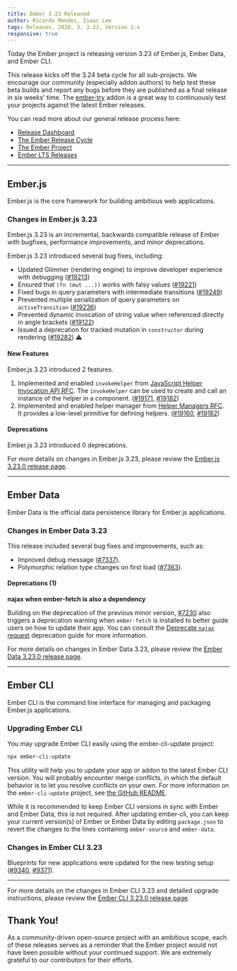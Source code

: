 ```yaml
---
title: Ember 3.23 Released
author: Ricardo Mendes, Isaac Lee
tags: Releases, 2020, 3, 3.23, Version 3.x
responsive: true
---
```


Today the Ember project is releasing version 3.23 of Ember.js, Ember Data, and Ember CLI.

This release kicks off the 3.24 beta cycle for all sub-projects. We encourage our community (especially addon authors) to help test these beta builds and report any bugs before they are published as a final release in six weeks' time. The [ember-try](https://github.com/ember-cli/ember-try) addon is a great way to continuously test your projects against the latest Ember releases.

You can read more about our general release process here:

- [Release Dashboard](http://emberjs.com/releases/)
- [The Ember Release Cycle](http://emberjs.com/blog/2013/09/06/new-ember-release-process.html)
- [The Ember Project](http://emberjs.com/blog/2015/06/16/ember-project-at-2-0.html)
- [Ember LTS Releases](http://emberjs.com/blog/2016/02/25/announcing-embers-first-lts.html)

---

## Ember.js

Ember.js is the core framework for building ambitious web applications.

### Changes in Ember.js 3.23

Ember.js 3.23 is an incremental, backwards compatible release of Ember with bugfixes, performance improvements, and minor deprecations.

Ember.js 3.23 introduced several bug fixes, including:

- Updated Glimmer (rendering engine) to improve developer experience with debugging ([#19213](https://github.com/emberjs/ember.js/pull/19213))
- Ensured that `(fn (mut ...))` works with falsy values ([#19221](https://github.com/emberjs/ember.js/pull/19221))
- Fixed bugs in query parameters with intermediate transitions ([#19249](https://github.com/emberjs/ember.js/pull/19249))
- Prevented multiple serialization of query parameters on `activeTransition` ([#19236](https://github.com/emberjs/ember.js/pull/19236))
- Prevented dynamic invocation of string value when referenced directly in angle brackets ([#19122](https://github.com/emberjs/ember.js/pull/19122))
- Issued a deprecation for tracked mutation in `constructor` during rendering ([#19282](https://github.com/emberjs/ember.js/pull/19282)) ⚠️

#### New Features

<!--alex disable savage-->
Ember.js 3.23 introduced 2 features.

1. Implemented and enabled `invokeHelper` from [JavaScript Helper Invocation API RFC](https://github.com/emberjs/rfcs/blob/master/text/0626-invoke-helper.md). The `invokeHelper` can be used to create and call an instance of the helper in a component. ([#19171](https://github.com/emberjs/ember.js/pull/19171), [#19182](https://github.com/emberjs/ember.js/pull/19182))
2. Implemented and enabled helper manager from [Helper Managers RFC](https://github.com/emberjs/rfcs/blob/master/text/0625-helper-managers.md). It provides a low-level primitive for defining helpers. ([#19160](https://github.com/emberjs/ember.js/pull/19160), [#19182](https://github.com/emberjs/ember.js/pull/19182))

#### Deprecations

Ember.js 3.23 introduced 0 deprecations.

For more details on changes in Ember.js 3.23, please review the [Ember.js 3.23.0 release page](https://github.com/emberjs/ember.js/releases/tag/v3.23.0).

---

## Ember Data

Ember Data is the official data persistence library for Ember.js applications.

### Changes in Ember Data 3.23

This release included several bug fixes and improvements, such as:

- Improved debug message ([#7337](https://github.com/emberjs/data/pull/7337)).
- Polymorphic relation type changes on first load ([#7363](https://github.com/emberjs/data/pull/7363/files)).

#### Deprecations (1)

**najax when ember-fetch is also a dependency**

Building on the deprecation of the previous minor version, [#7230](https://github.com/emberjs/data/pull/7230) also triggers a deprecation warning when `ember-fetch` is installed to better guide users on how to update their app.
You can consult the [Deprecate `najax` request](https://deprecations.emberjs.com/ember-data/v3.x/#toc_ember-data-najax-fallback) deprecation guide for more information.

For more details on changes in Ember Data 3.23, please review the
[Ember Data 3.23.0 release page](https://github.com/emberjs/data/releases/tag/v3.23.0).

---

## Ember CLI

Ember CLI is the command line interface for managing and packaging Ember.js applications.

### Upgrading Ember CLI

<!--alex ignore easy-->
You may upgrade Ember CLI easily using the ember-cli-update project:

```bash
npx ember-cli-update
```

This utility will help you to update your app or addon to the latest Ember CLI version. You will probably encounter merge conflicts, in which the default behavior is to let you resolve conflicts on your own. For more information on the `ember-cli-update` project, see [the GitHub README](https://github.com/ember-cli/ember-cli-update).

While it is recommended to keep Ember CLI versions in sync with Ember and Ember Data, this is not required. After updating ember-cli, you can keep your current version(s) of Ember or Ember Data by editing `package.json` to revert the changes to the lines containing `ember-source` and `ember-data`.

### Changes in Ember CLI 3.23

Blueprints for new applications were updated for the new testing setup ([#9340](https://github.com/ember-cli/ember-cli/pull/9340), [#9371](https://github.com/ember-cli/ember-cli/pull/9371/files)).

---

For more details on the changes in Ember CLI 3.23 and detailed upgrade
instructions, please review the [Ember CLI 3.23.0 release page](https://github.com/ember-cli/ember-cli/releases/tag/v3.23.0).

## Thank You!

As a community-driven open-source project with an ambitious scope, each of these releases serves as a reminder that the Ember project would not have been possible without your continued support. We are extremely grateful to our contributors for their efforts.
